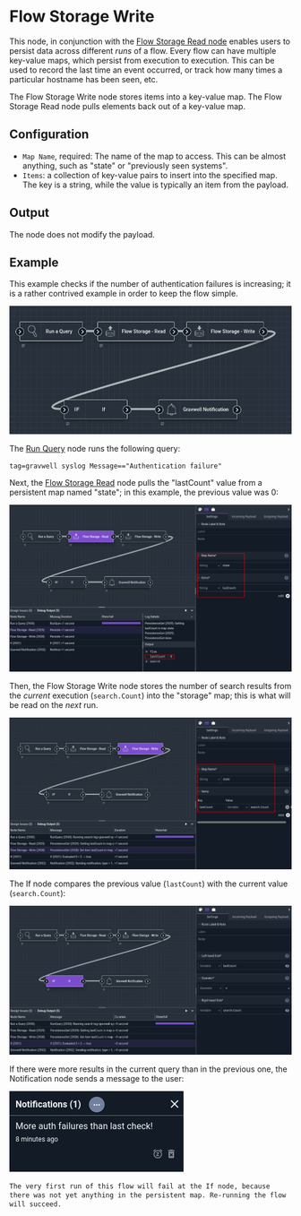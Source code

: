 # Flow Storage Write

This node, in conjunction with the [Flow Storage Read node](storageread) enables users to persist data across different *runs* of a flow. Every flow can have multiple key-value maps, which persist from execution to execution. This can be used to record the last time an event occurred, or track how many times a particular hostname has been seen, etc.

The Flow Storage Write node stores items into a key-value map. The Flow Storage Read node pulls elements back out of a key-value map.

## Configuration

* `Map Name`, required: The name of the map to access. This can be almost anything, such as "state" or "previously seen systems".
* `Items`: a collection of key-value pairs to insert into the specified map. The key is a string, while the value is typically an item from the payload.

## Output

The node does not modify the payload.

## Example

This example checks if the number of authentication failures is increasing; it is a rather contrived example in order to keep the flow simple.

![](storagewrite-example.png)

The [Run Query](runquery) node runs the following query:

```gravwell
tag=gravwell syslog Message=="Authentication failure"
```

Next, the [Flow Storage Read](storageread) node pulls the "lastCount" value from a persistent map named "state"; in this example, the previous value was 0:

![](storagewrite-example2.png)

Then, the Flow Storage Write node stores the number of search results from the *current* execution (`search.Count`) into the "storage" map; this is what will be read on the *next* run.

![](storagewrite-example3.png)

The If node compares the previous value (`lastCount`) with the current value (`search.Count`):

![](storagewrite-example4.png)

If there were more results in the current query than in the previous one, the Notification node sends a message to the user:

![](storagewrite-example5.png)

```{note}
The very first run of this flow will fail at the If node, because there was not yet anything in the persistent map. Re-running the flow will succeed.
```
